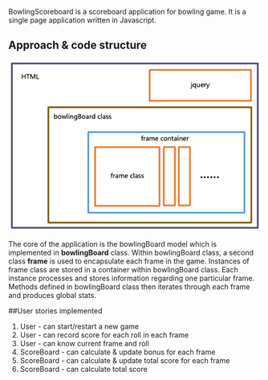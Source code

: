 BowlingScoreboard is a scoreboard application for bowling game.
It is a single page application written in Javascript.

## Approach & code structure

![schematic](/bowlingScoreboardSchematic.png)

The core of the application is the bowlingBoard model which is implemented in __bowlingBoard__ class. Within bowlingBoard class, a second class __frame__ is used to encapsulate each frame in the game. Instances of frame class are stored in a container within bowlingBoard class. Each instance processes and stores information regarding one particular frame. Methods defined in bowlingBoard class then iterates through each frame and produces global stats.


##User stories implemented

1. User - can start/restart a new game
2. User - can record score for each roll in each frame
3. User - can know current frame and roll
4. ScoreBoard - can calculate & update bonus for each frame
5. ScoreBoard - can calculate & update total score for each frame
6. ScoreBoard - can calculate total score
